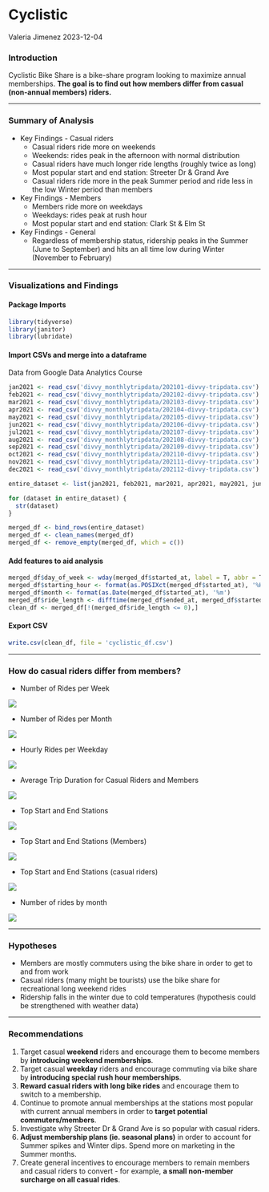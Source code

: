 Cyclistic
================
Valeria Jimenez
2023-12-04

### Introduction

Cyclistic Bike Share is a bike-share program looking to maximize annual
memberships. **The goal is to find out how members differ from casual
(non-annual members) riders.**

------------------------------------------------------------------------

### Summary of Analysis

- Key Findings - Casual riders
  - Casual riders ride more on weekends
  - Weekends: rides peak in the afternoon with normal distribution
  - Casual riders have much longer ride lengths (roughly twice as long)
  - Most popular start and end station: Streeter Dr & Grand Ave
  - Casual riders ride more in the peak Summer period and ride less in
    the low Winter period than members
- Key Findings - Members
  - Members ride more on weekdays
  - Weekdays: rides peak at rush hour
  - Most popular start and end station: Clark St & Elm St
- Key Findings - General
  - Regardless of membership status, ridership peaks in the Summer (June
    to September) and hits an all time low during Winter (November to
    February)

------------------------------------------------------------------------

### Visualizations and Findings

#### Package Imports

``` r
library(tidyverse)
library(janitor)
library(lubridate)
```

#### Import CSVs and merge into a dataframe

Data from Google Data Analytics Course

``` r
jan2021 <- read_csv('divvy_monthlytripdata/202101-divvy-tripdata.csv')
feb2021 <- read_csv('divvy_monthlytripdata/202102-divvy-tripdata.csv')
mar2021 <- read_csv('divvy_monthlytripdata/202103-divvy-tripdata.csv')
apr2021 <- read_csv('divvy_monthlytripdata/202104-divvy-tripdata.csv')
may2021 <- read_csv('divvy_monthlytripdata/202105-divvy-tripdata.csv')
jun2021 <- read_csv('divvy_monthlytripdata/202106-divvy-tripdata.csv')
jul2021 <- read_csv('divvy_monthlytripdata/202107-divvy-tripdata.csv')
aug2021 <- read_csv('divvy_monthlytripdata/202108-divvy-tripdata.csv')
sep2021 <- read_csv('divvy_monthlytripdata/202109-divvy-tripdata.csv')
oct2021 <- read_csv('divvy_monthlytripdata/202110-divvy-tripdata.csv')
nov2021 <- read_csv('divvy_monthlytripdata/202111-divvy-tripdata.csv')
dec2021 <- read_csv('divvy_monthlytripdata/202112-divvy-tripdata.csv')

entire_dataset <- list(jan2021, feb2021, mar2021, apr2021, may2021, jun2021, jul2021, aug2021, sep2021, oct2021, nov2021, dec2021)

for (dataset in entire_dataset) {
  str(dataset)
}

merged_df <- bind_rows(entire_dataset)
merged_df <- clean_names(merged_df)
merged_df <- remove_empty(merged_df, which = c())
```

#### Add features to aid analysis

``` r
merged_df$day_of_week <- wday(merged_df$started_at, label = T, abbr = T)
merged_df$starting_hour <- format(as.POSIXct(merged_df$started_at), '%H')
merged_df$month <- format(as.Date(merged_df$started_at), '%m')
merged_df$ride_length <- difftime(merged_df$ended_at, merged_df$started_at, units = 'sec')
clean_df <- merged_df[!(merged_df$ride_length <= 0),]
```

#### Export CSV

``` r
write.csv(clean_df, file = 'cyclistic_df.csv')
```

------------------------------------------------------------------------

### How do casual riders differ from members?

- Number of Rides per Week

![](cyclistic_rstudio_files/figure-gfm/unnamed-chunk-5-1.png)<!-- -->

- Number of Rides per Month

![](cyclistic_rstudio_files/figure-gfm/unnamed-chunk-6-1.png)<!-- -->

- Hourly Rides per Weekday

![](cyclistic_rstudio_files/figure-gfm/unnamed-chunk-7-1.png)<!-- -->

- Average Trip Duration for Casual Riders and Members

![](cyclistic_rstudio_files/figure-gfm/unnamed-chunk-8-1.png)<!-- -->

- Top Start and End Stations

![](cyclistic_rstudio_files/figure-gfm/unnamed-chunk-9-1.png)<!-- -->

- Top Start and End Stations (Members)

![](cyclistic_rstudio_files/figure-gfm/unnamed-chunk-10-1.png)<!-- -->

- Top Start and End Stations (casual riders)

![](cyclistic_rstudio_files/figure-gfm/unnamed-chunk-11-1.png)<!-- -->

- Number of rides by month

![](cyclistic_rstudio_files/figure-gfm/unnamed-chunk-12-1.png)<!-- -->

------------------------------------------------------------------------

### Hypotheses

- Members are mostly commuters using the bike share in order to get to
  and from work
- Casual riders (many might be tourists) use the bike share for
  recreational long weekend rides
- Ridership falls in the winter due to cold temperatures (hypothesis
  could be strengthened with weather data)

------------------------------------------------------------------------

### Recommendations

1.  Target casual **weekend** riders and encourage them to become
    members by **introducing weekend memberships**.
2.  Target casual **weekday** riders and encourage commuting via bike
    share by **introducing special rush hour memberships**.
3.  **Reward casual riders with long bike rides** and encourage them to
    switch to a membership.
4.  Continue to promote annual memberships at the stations most popular
    with current annual members in order to **target potential
    commuters/members**.
5.  Investigate why Streeter Dr & Grand Ave is so popular with casual
    riders.
6.  **Adjust membership plans (ie. seasonal plans)** in order to account
    for Summer spikes and Winter dips. Spend more on marketing in the
    Summer months.
7.  Create general incentives to encourage members to remain members and
    casual riders to convert - for example, **a small non-member
    surcharge on all casual rides**.

